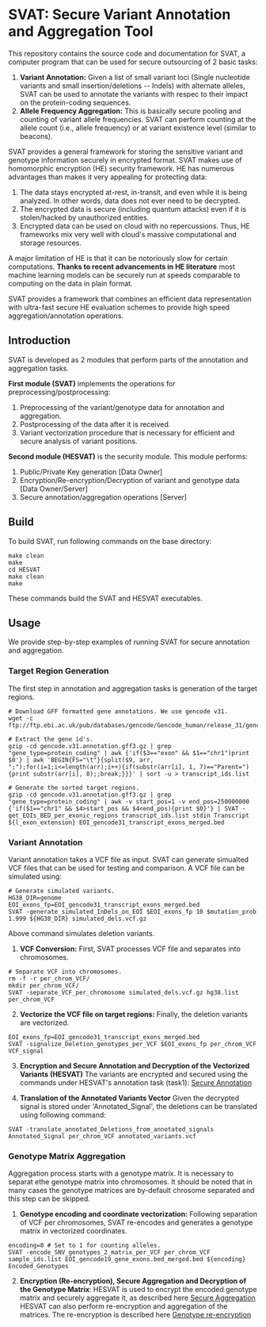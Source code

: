 # SVAT: Secure Variant Annotation and Aggregation Tool

This repository contains the source code and documentation for SVAT, a computer program that can be used for secure outsourcing of 2 basic tasks: 

1. **Variant Annotation:** Given a list of small variant loci (Single nucleotide variants and small insertion/deletions -- Indels) with alternate alleles, SVAT can be used to annotate the variants with respec to their impact on the protein-coding sequences.
2. **Allele Frequency Aggregation:** This is basically secure pooling and counting of variant allele frequencies. SVAT can perform counting at the allele count (i.e., allele frequency) or at variant existence level (similar to beacons).

SVAT provides a general framework for storing the sensitive variant and genotype information securely in encrypted format. SVAT makes use of homomorphic encryption (HE) security framework. HE has numerous advantages than makes it very appealing for protecting data:
1. The data stays encrypted at-rest, in-transit, and even while it is being analyzed. In other words, data does not ever need to be decrypted.
2. The encrypted data is secure (including quantum attacks) even if it is stolen/hacked by unauthorized entities.
3. Encrypted data can be used on cloud with no repercussions. Thus, HE frameworks mix very well with cloud's massive computational and storage resources.

A major limitation of HE is that it can be notoriously slow for certain computations. **Thanks to recent advancements in HE literature** most machine learning models can be securely run at speeds comparable to computing on the data in plain format. 

SVAT provides a framework that combines an efficient data representation with ultra-fast secure HE evaluation schemes to provide high speed aggregation/annotation operations.

## Introduction
SVAT is developed as 2 modules that perform parts of the annotation and aggregation tasks. 

**First module (SVAT)** implements the operations for preprocessing/postprocessing:
1. Preprocessing of the variant/genotype data for annotation and aggregation.
2. Postprocessing of the data after it is received.
2. Variant vectorization procedure that is necessary for efficient and secure analysis of variant positions.

**Second module (HESVAT)** is the security module. This module performs:
1. Public/Private Key generation [Data Owner]
2. Encryption/Re-encryption/Decryption of variant and genotype data [Data Owner/Server]
3. Secure annotation/aggregation operations [Server]

## Build
To build SVAT, run following commands on the base directory:

```
make clean
make
cd HESVAT
make clean
make
```

These commands build the SVAT and HESVAT executables.

## Usage
We provide step-by-step examples of running SVAT for secure annotation and aggregation.

### Target Region Generation
The first step in annotation and aggregation tasks is generation of the target regions.

```
# Download GFF formatted gene annotations. We use gencode v31.
wget -c ftp://ftp.ebi.ac.uk/pub/databases/gencode/Gencode_human/release_31/gencode.v31.annotation.gff3.gz

# Extract the gene id's.
gzip -cd gencode.v31.annotation.gff3.gz | grep "gene_type=protein_coding" | awk {'if($3=="exon" && $1=="chr1")print $0'} | awk 'BEGIN{FS="\t"}{split($9, arr, ";");for(i=1;i<=length(arr);i++){if(substr(arr[i], 1, 7)=="Parent="){print substr(arr[i], 8);;break;}}}' | sort -u > transcript_ids.list

# Generate the sorted target regions.
gzip -cd gencode.v31.annotation.gff3.gz | grep "gene_type=protein_coding" | awk -v start_pos=1 -v end_pos=250000000 {'if($1=="chr1" && $4>start_pos && $4<end_pos){print $0}'} | SVAT -get_EOIs_BED_per_exonic_regions transcript_ids.list stdin Transcript ${l_exon_extension} EOI_gencode31_transcript_exons_merged.bed
```

### Variant Annotation

Variant annotation takes a VCF file as input. SVAT can generate simualted VCF files that can be used for testing and comparison. A VCF file can be simulated using:

```
# Generate simulated variants.
HG38_DIR=genome
EOI_exons_fp=EOI_gencode31_transcript_exons_merged.bed
SVAT -generate_simulated_InDels_on_EOI $EOI_exons_fp 10 $mutation_prob 1.999 ${HG38_DIR} simulated_dels.vcf.gz
```

Above command simulates deletion variants.

1. **VCF Conversion:** First, SVAT processes VCF file and separates into chromosomes.

```
# Separate VCF into chromosomes.
rm -f -r per_chrom_VCF/
mkdir per_chrom_VCF/
SVAT -separate_VCF_per_chromosome simulated_dels.vcf.gz hg38.list per_chrom_VCF
```

2. **Vectorize the VCF file on target regions:**
Finally, the deletion variants are vectorized.
```
EOI_exons_fp=EOI_gencode31_transcript_exons_merged.bed
SVAT -signalize_Deletion_genotypes_per_VCF $EOI_exons_fp per_chrom_VCF VCF_signal
```

3. **Encryption and Secure Annotation and Decryption of the Vectorized Variants (HESVAT)**
The variants are encrypted and secured using the commands under HESVAT's annotation task (task1): [Secure Annotation](https://github.com/K-miran/HESVAT/tree/be0f574f9ed3c34d70d3973422008a271dea3a83#Task1-Secure-Annotation)

4. **Translation of the Annotated Variants Vector**
Given the decrypted signal is stored under 'Annotated_Signal', the deletions can be translated using following command:
```
SVAT -translate_annotated_Deletions_from_annotated_signals Annotated_Signal per_chrom_VCF annotated_variants.vcf
```

### Genotype Matrix Aggregation
Aggregation process starts with a genotype matrix. It is necessary to separat ethe genotype matrix into chromosomes. It should be noted that in many cases the genotype matrices are by-default chrosome separated and this step can be skipped.

1. **Genotype encoding and coordinate vectorization:** Following separation of VCF per chromosomes, SVAT re-encodes and generates a genotype matrix in vectorized coordinates.

```
encoding=0 # Set to 1 for counting alleles.
SVAT -encode_SNV_genotypes_2_matrix_per_VCF per_chrom_VCF sample_ids.list EOI_gencode19_gene_exons.bed_merged.bed ${encoding} Encoded_Genotypes
```

2. **Encryption (Re-encryption), Secure Aggregation and Decryption of the Genotype Matrix**: HESVAT is used to encrypt the encoded genotype matrix and securely aggregate it, as described here [Secure Aggregation](https://github.com/K-miran/HESVAT/tree/be0f574f9ed3c34d70d3973422008a271dea3a83#Task2-Secure-Aggregation)
HESVAT can also perform re-encryption and aggregation of the matrices. The re-encryption is described here [Genotype re-encryption](https://github.com/K-miran/HESVAT/tree/be0f574f9ed3c34d70d3973422008a271dea3a83#Task3-Secure-Aggregation-by-proxy-encryption)
